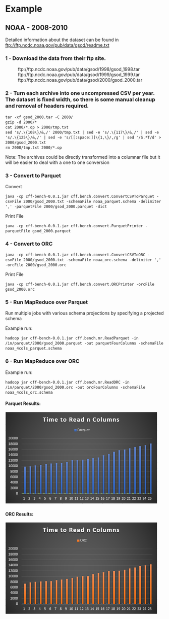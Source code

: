 # Example

## NOAA - 2008-2010

Detailed information about the dataset can be found in ftp://ftp.ncdc.noaa.gov/pub/data/gsod/readme.txt

### 1 - Download the data from their ftp site.

<dl>
  <dd>ftp://ftp.ncdc.noaa.gov/pub/data/gsod/1998/gsod_1998.tar</dd>
  <dd>ftp://ftp.ncdc.noaa.gov/pub/data/gsod/1999/gsod_1999.tar</dd>
  <dd>ftp://ftp.ncdc.noaa.gov/pub/data/gsod/2000/gsod_2000.tar</dd>
</dl>

### 2 - Turn each archive into one uncompressed CSV per year. The dataset is fixed width, so there is some manual cleanup and removal of headers required.

```
tar -xf gsod_2000.tar -C 2000/
gzip -d 2000/*
cat 2000/*.op > 2000/tmp.txt
sed 's/.\{108\}/&,/' 2000/tmp.txt | sed -e 's/.\{117\}/&,/' | sed -e 's/.\{125\}/&,/' | sed -e 's/[[:space:]]\{1,\}/,/g' | sed '/S.*T/d' > 2000/gsod_2000.txt
rm 2000/tmp.txt 2000/*.op
```

Note: The archives could be directly transformed into a columnar file but it will be easier to deal with a one to one conversion

### 3 - Convert to Parquet

Convert

```
java -cp cff-bench-0.0.1.jar cff.bench.convert.ConvertCSVToParquet -csvFile 2000/gsod_2000.txt -schemaFile noaa_parquet.schema -delimiter ',' -parquetFile 2000/gsod_2000.parquet -dict
```

Print File

```
java -cp cff-bench-0.0.1.jar cff.bench.convert.ParquetPrinter -parquetFile gsod_2000.parquet
```

### 4 - Convert to ORC

```
java -cp cff-bench-0.0.1.jar cff.bench.convert.ConvertCSVToORC -csvFile 2000/gsod_2000.txt -schemaFile noaa_orc.schema -delimiter ',' -orcFile 2000/gsod_2000.orc
```

Print File

```
java -cp cff-bench-0.0.1.jar cff.bench.convert.ORCPrinter -orcFile gsod_2000.orc
```

### 5 - Run MapReduce over Parquet

Run multiple jobs with various schema projections by specifying a projected schema

Example run:
```
hadoop jar cff-bench-0.0.1.jar cff.bench.mr.ReadParquet -in /in/parquet/2000/gsod_2000.parquet -out parquetFourColumns -schemaFile noaa_4cols_parquet.schema
```

### 6 - Run MapReduce over ORC

Example run:
```
hadoop jar cff-bench-0.0.1.jar cff.bench.mr.ReadORC -in /in/parquet/2000/gsod_2000.orc -out orcFourColumns -schemaFile noaa_4cols_orc.schema
```

#### Parquet Results:
![Alt text](/img/parquetResults.png?raw=true "Parquet Results Chart")

#### ORC Results:
![Alt text](/img/orcResults.PNG?raw=true "ORC Results Chart")
